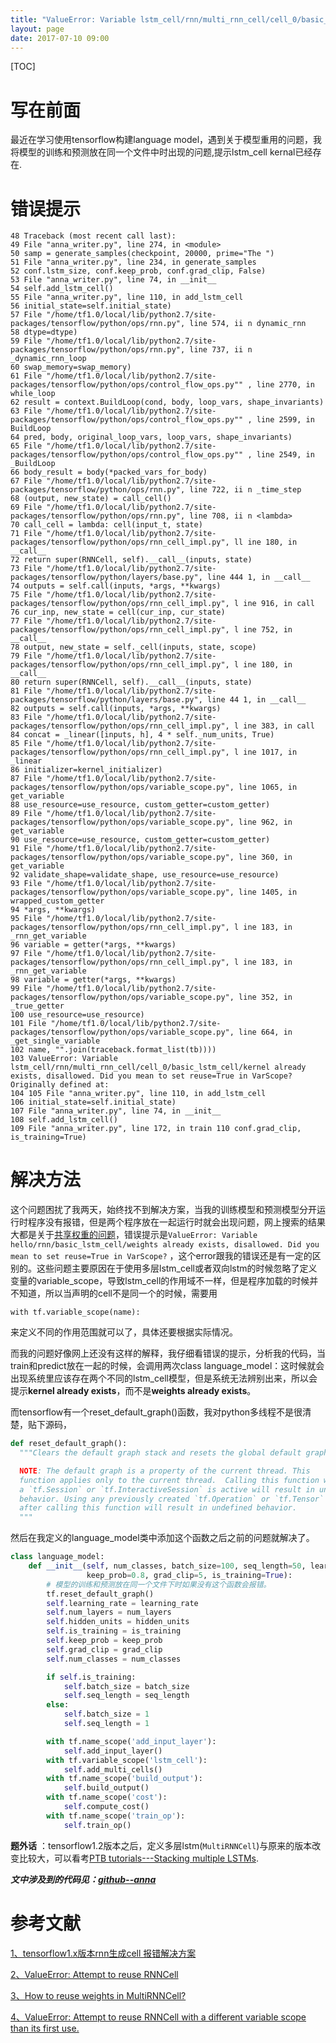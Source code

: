 ```yaml
---
title: "ValueError: Variable lstm_cell/rnn/multi_rnn_cell/cell_0/basic_lstm_cell/kernel already exists."
layout: page
date: 2017-07-10 09:00
---
```

[TOC]

# 写在前面
最近在学习使用tensorflow构建language model，遇到关于模型重用的问题，我将模型的训练和预测放在同一个文件中时出现的问题,提示lstm_cell kernal已经存在.

# 错误提示
```
48 Traceback (most recent call last): 
49 File "anna_writer.py", line 274, in <module> 
50 samp = generate_samples(checkpoint, 20000, prime="The ") 
51 File "anna_writer.py", line 234, in generate_samples 
52 conf.lstm_size, conf.keep_prob, conf.grad_clip, False) 
53 File "anna_writer.py", line 74, in __init__ 
54 self.add_lstm_cell() 
55 File "anna_writer.py", line 110, in add_lstm_cell 
56 initial_state=self.initial_state) 
57 File "/home/tf1.0/local/lib/python2.7/site-packages/tensorflow/python/ops/rnn.py", line 574, ii n dynamic_rnn 
58 dtype=dtype) 
59 File "/home/tf1.0/local/lib/python2.7/site-packages/tensorflow/python/ops/rnn.py", line 737, ii n _dynamic_rnn_loop 
60 swap_memory=swap_memory) 
61 File "/home/tf1.0/local/lib/python2.7/site-packages/tensorflow/python/ops/control_flow_ops.py"" , line 2770, in while_loop 
62 result = context.BuildLoop(cond, body, loop_vars, shape_invariants) 
63 File "/home/tf1.0/local/lib/python2.7/site-packages/tensorflow/python/ops/control_flow_ops.py"" , line 2599, in BuildLoop 
64 pred, body, original_loop_vars, loop_vars, shape_invariants) 
65 File "/home/tf1.0/local/lib/python2.7/site-packages/tensorflow/python/ops/control_flow_ops.py"" , line 2549, in _BuildLoop 
66 body_result = body(*packed_vars_for_body) 
67 File "/home/tf1.0/local/lib/python2.7/site-packages/tensorflow/python/ops/rnn.py", line 722, ii n _time_step 
68 (output, new_state) = call_cell() 
69 File "/home/tf1.0/local/lib/python2.7/site-packages/tensorflow/python/ops/rnn.py", line 708, ii n <lambda> 
70 call_cell = lambda: cell(input_t, state) 
71 File "/home/tf1.0/local/lib/python2.7/site-packages/tensorflow/python/ops/rnn_cell_impl.py", ll ine 180, in __call__ 
72 return super(RNNCell, self).__call__(inputs, state) 
73 File "/home/tf1.0/local/lib/python2.7/site-packages/tensorflow/python/layers/base.py", line 444 1, in __call__ 
74 outputs = self.call(inputs, *args, **kwargs) 
75 File "/home/tf1.0/local/lib/python2.7/site-packages/tensorflow/python/ops/rnn_cell_impl.py", l ine 916, in call 
76 cur_inp, new_state = cell(cur_inp, cur_state) 
77 File "/home/tf1.0/local/lib/python2.7/site-packages/tensorflow/python/ops/rnn_cell_impl.py", l ine 752, in __call__ 
78 output, new_state = self._cell(inputs, state, scope) 
79 File "/home/tf1.0/local/lib/python2.7/site-packages/tensorflow/python/ops/rnn_cell_impl.py", l ine 180, in __call__ 
80 return super(RNNCell, self).__call__(inputs, state) 
81 File "/home/tf1.0/local/lib/python2.7/site-packages/tensorflow/python/layers/base.py", line 44 1, in __call__ 
82 outputs = self.call(inputs, *args, **kwargs) 
83 File "/home/tf1.0/local/lib/python2.7/site-packages/tensorflow/python/ops/rnn_cell_impl.py", l ine 383, in call 
84 concat = _linear([inputs, h], 4 * self._num_units, True) 
85 File "/home/tf1.0/local/lib/python2.7/site-packages/tensorflow/python/ops/rnn_cell_impl.py", l ine 1017, in _linear 
86 initializer=kernel_initializer) 
87 File "/home/tf1.0/local/lib/python2.7/site-packages/tensorflow/python/ops/variable_scope.py", line 1065, in get_variable 
88 use_resource=use_resource, custom_getter=custom_getter) 
89 File "/home/tf1.0/local/lib/python2.7/site-packages/tensorflow/python/ops/variable_scope.py", line 962, in get_variable 
90 use_resource=use_resource, custom_getter=custom_getter) 
91 File "/home/tf1.0/local/lib/python2.7/site-packages/tensorflow/python/ops/variable_scope.py", line 360, in get_variable 
92 validate_shape=validate_shape, use_resource=use_resource) 
93 File "/home/tf1.0/local/lib/python2.7/site-packages/tensorflow/python/ops/variable_scope.py", line 1405, in wrapped_custom_getter 
94 *args, **kwargs) 
95 File "/home/tf1.0/local/lib/python2.7/site-packages/tensorflow/python/ops/rnn_cell_impl.py", l ine 183, in _rnn_get_variable 
96 variable = getter(*args, **kwargs) 
97 File "/home/tf1.0/local/lib/python2.7/site-packages/tensorflow/python/ops/rnn_cell_impl.py", l ine 183, in _rnn_get_variable 
98 variable = getter(*args, **kwargs) 
99 File "/home/tf1.0/local/lib/python2.7/site-packages/tensorflow/python/ops/variable_scope.py", line 352, in _true_getter 
100 use_resource=use_resource) 
101 File "/home/tf1.0/local/lib/python2.7/site-packages/tensorflow/python/ops/variable_scope.py", line 664, in _get_single_variable 
102 name, "".join(traceback.format_list(tb)))) 
103 ValueError: Variable lstm_cell/rnn/multi_rnn_cell/cell_0/basic_lstm_cell/kernel already exists, disallowed. Did you mean to set reuse=True in VarScope? Originally defined at:
104 105 File "anna_writer.py", line 110, in add_lstm_cell 
106 initial_state=self.initial_state) 
107 File "anna_writer.py", line 74, in __init__ 
108 self.add_lstm_cell() 
109 File "anna_writer.py", line 172, in train 110 conf.grad_clip, is_training=True)
```

# 解决方法
这个问题困扰了我两天，始终找不到解决方案，当我的训练模型和预测模型分开运行时程序没有报错，但是两个程序放在一起运行时就会出现问题，网上搜索的结果大都是关于[共享权重的问题](https://stackoverflow.com/questions/43957967/tensorflow-v1-1-0-multi-rnn-basiclstmcell-error-reuse-parameter-python-3-5)，错误提示是```ValueError: Variable hello/rnn/basic_lstm_cell/weights already exists, disallowed. Did you mean to set reuse=True in VarScope?```
，这个error跟我的错误还是有一定的区别的。这些问题主要原因在于使用多层lstm_cell或者双向lstm的时候忽略了定义变量的variable_scope，导致lstm_cell的作用域不一样，但是程序加载的时候并不知道，所以当声明的cell不是同一个的时候，需要用
```
with tf.variable_scope(name):
```
来定义不同的作用范围就可以了，具体还要根据实际情况。

而我的问题好像网上还没有这样的解释，我仔细看错误的提示，分析我的代码，当train和predict放在一起的时候，会调用两次class language_model：这时候就会出现系统里应该存在两个不同的lstm_cell模型，但是系统无法辨别出来，所以会提示**kernel already exists**，而不是**weights already exists**。

而tensorflow有一个reset_default_graph()函数，我对python多线程不是很清楚，贴下源码，

```python
def reset_default_graph():
  """Clears the default graph stack and resets the global default graph.

  NOTE: The default graph is a property of the current thread. This
  function applies only to the current thread.  Calling this function while
  a `tf.Session` or `tf.InteractiveSession` is active will result in undefined
  behavior. Using any previously created `tf.Operation` or `tf.Tensor` objects
  after calling this function will result in undefined behavior.
  """
```
然后在我定义的language_model类中添加这个函数之后之前的问题就解决了。

```python
class language_model:
    def __init__(self, num_classes, batch_size=100, seq_length=50, learning_rate=0.01, num_layers=5, hidden_units=128,
                 keep_prob=0.8, grad_clip=5, is_training=True):
        # 模型的训练和预测放在同一个文件下时如果没有这个函数会报错。
        tf.reset_default_graph()  
        self.learning_rate = learning_rate
        self.num_layers = num_layers
        self.hidden_units = hidden_units
        self.is_training = is_training
        self.keep_prob = keep_prob
        self.grad_clip = grad_clip
        self.num_classes = num_classes

        if self.is_training:
            self.batch_size = batch_size
            self.seq_length = seq_length
        else:
            self.batch_size = 1
            self.seq_length = 1

        with tf.name_scope('add_input_layer'):
            self.add_input_layer()
        with tf.variable_scope('lstm_cell'):
            self.add_multi_cells()
        with tf.name_scope('build_output'):
            self.build_output()
        with tf.name_scope('cost'):
            self.compute_cost()
        with tf.name_scope('train_op'):
            self.train_op()
```

**题外话** ：tensorflow1.2版本之后，定义多层lstm(```MultiRNNCell```)与原来的版本改变比较大，可以看考[PTB tutorials---Stacking multiple LSTMs](https://www.tensorflow.org/tutorials/recurrent#recurrent-neural-networks).

***文中涉及到的代码见：[github--anna](https://github.com/STHSF/DeepNaturalLanguageProcessing/tree/master/language_model/anna)***
# 参考文献

[1、tensorflow1.x版本rnn生成cell 报错解决方案](http://blog.csdn.net/u014283248/article/details/64440268)

[2、ValueError: Attempt to reuse RNNCell](http://www.cnblogs.com/max-hu/p/7101164.html)

[3、How to reuse weights in MultiRNNCell?](https://stackoverflow.com/questions/43935609/how-to-reuse-weights-in-multirnncell)

[4、ValueError: Attempt to reuse RNNCell with a different variable scope than its first use.](https://github.com/tensorflow/tensorflow/issues/8191)